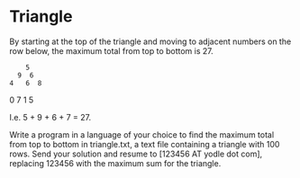 Triangle
========
By starting at the top of the triangle and moving to adjacent numbers on the row below, the maximum total from top to bottom is 27.

        5
      9  6
    4   6  8
  0   7  1   5

I.e. 5 + 9 + 6 + 7 = 27.

Write a program in a language of your choice to find the maximum total from top to bottom in triangle.txt, a text file containing a triangle with 100 rows. Send your solution and resume to [123456 AT yodle dot com], replacing 123456 with the maximum sum for the triangle.
